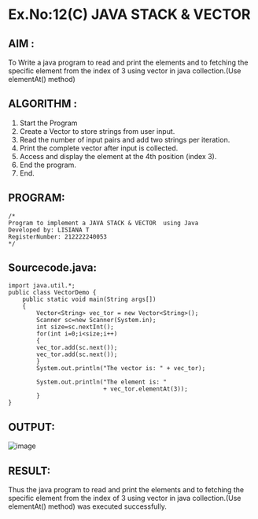 # Ex.No:12(C)             JAVA STACK & VECTOR
 ## AIM :

To Write a java program to read and print the elements  and to fetching the specific element from the index of 3 using vector in java collection.(Use elementAt() method)
## ALGORITHM :

1.	Start the Program
2.	Create a Vector to store strings from user input.
3.	Read the number of input pairs and add two strings per iteration.
4.	Print the complete vector after input is collected.
5.	Access and display the element at the 4th position (index 3).
6.	End the program.
7.	End.



## PROGRAM:
 ```
/*
Program to implement a JAVA STACK & VECTOR  using Java
Developed by: LISIANA T
RegisterNumber: 212222240053 
*/
```

## Sourcecode.java:

```
import java.util.*;
public class VectorDemo {
	public static void main(String args[])
	{
		Vector<String> vec_tor = new Vector<String>();
        Scanner sc=new Scanner(System.in);
        int size=sc.nextInt();
	    for(int i=0;i<size;i++)
	    {
		vec_tor.add(sc.next());
	    vec_tor.add(sc.next());
	    }
	   	System.out.println("The vector is: " + vec_tor);

	    System.out.println("The element is: "
                           + vec_tor.elementAt(3));
		}
}

```

## OUTPUT:

![image](https://github.com/user-attachments/assets/6f0a05a8-89e3-4103-90de-0d91c8fbf481)



## RESULT:

Thus the java program to read and print the elements  and to fetching the specific element from the index of 3 using vector in java collection.(Use elementAt() method) was executed successfully.









